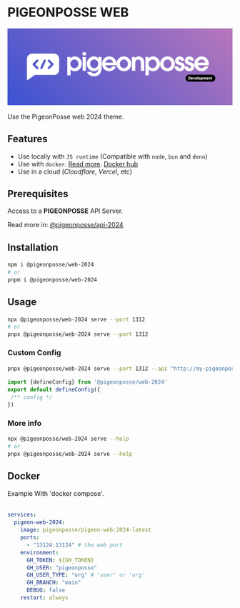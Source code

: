 # PIGEONPOSSE WEB

![HEADER](https://raw.githubusercontent.com/pigeonposse/pigeon-web/main/docs/public/banner.png)

Use the PigeonPosse web 2024 theme.

## Features

- Use locally with `JS runtime` (Compatible with `node`, `bun` and `deno`)
- Use with `docker`. [Read more](#docker). [Docker hub](https://hub.docker.com/r/pigeonposse/pigeon-web)
- Use in a cloud (_Cloudflare_, _Vercel_, etc)

## Prerequisites

Access to a **PIGEONPOSSE** API Server.

Read more in: [@pigeonposse/api-2024](https://www.npmjs.com/package/@pigeonposse/api-2024)

## Installation

```bash
npm i @pigeonposse/web-2024
# or
pnpm i @pigeonposse/web-2024
```

## Usage

```bash
npx @pigeonposse/web-2024 serve --port 1312
# or
pnpx @pigeonposse/web-2024 serve --port 1312
```

### Custom Config

```bash
pnpx @pigeonposse/web-2024 serve --port 1312 --api "http://my-pigeonposse-api.com" --config ./config.js
```

```js
import {defineConfig} from '@pigeonposse/web-2024'
export default defineConfig({
 /** config */
})
```

### More info

```bash
npx @pigeonposse/web-2024 serve --help
# or
pnpx @pigeonposse/web-2024 serve --help
```

## Docker

Example With 'docker compose'.

```yaml

services:
  pigeon-web-2024:
    image: pigeonposse/pigeon-web:2024-latest
    ports:
      - "13124:13124" # the web port
    environment:
      GH_TOKEN: ${GH_TOKEN}
      GH_USER: "pigeonposse"
      GH_USER_TYPE: "org" # 'user' or 'org'
      GH_BRANCH: "main"
      DEBUG: false
    restart: always

```
